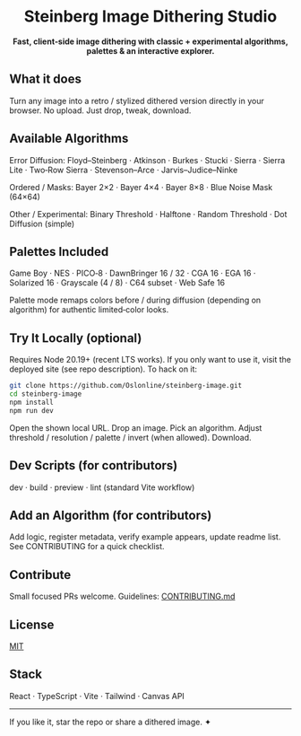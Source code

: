 <div align="center">
  <h1>Steinberg Image Dithering Studio</h1>
  <p><strong>Fast, client‑side image dithering with classic + experimental algorithms, palettes & an interactive explorer.</strong></p>
</div>

## What it does
Turn any image into a retro / stylized dithered version directly in your browser. No upload. Just drop, tweak, download.

## Available Algorithms
Error Diffusion:
Floyd–Steinberg · Atkinson · Burkes · Stucki · Sierra · Sierra Lite · Two‑Row Sierra · Stevenson–Arce · Jarvis–Judice–Ninke

Ordered / Masks:
Bayer 2×2 · Bayer 4×4 · Bayer 8×8 · Blue Noise Mask (64×64)

Other / Experimental:
Binary Threshold · Halftone · Random Threshold · Dot Diffusion (simple)

## Palettes Included
Game Boy · NES · PICO‑8 · DawnBringer 16 / 32 · CGA 16 · EGA 16 · Solarized 16 · Grayscale (4 / 8) · C64 subset · Web Safe 16

Palette mode remaps colors before / during diffusion (depending on algorithm) for authentic limited‑color looks.

## Try It Locally (optional)
Requires Node 20.19+ (recent LTS works). If you only want to use it, visit the deployed site (see repo description). To hack on it:

```bash
git clone https://github.com/Oslonline/steinberg-image.git
cd steinberg-image
npm install
npm run dev
```

Open the shown local URL. Drop an image. Pick an algorithm. Adjust threshold / resolution / palette / invert (when allowed). Download.

## Dev Scripts (for contributors)
dev · build · preview · lint (standard Vite workflow)

## Add an Algorithm (for contributors)
Add logic, register metadata, verify example appears, update readme list. See CONTRIBUTING for a quick checklist.

## Contribute
Small focused PRs welcome. Guidelines: [CONTRIBUTING.md](./CONTRIBUTING.md)

## License
[MIT](./LICENSE)

## Stack
React · TypeScript · Vite · Tailwind · Canvas API

---
If you like it, star the repo or share a dithered image. ✦
